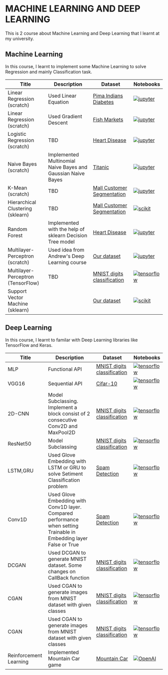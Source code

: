 # MACHINE LEARNING  AND DEEP LEARNING 
This is 2 course about Machine Learning and Deep Learning that I learnt at my university.




## Machine Learning

In this course, I learnt to implement some Machine Learning to solve Regression and mainly Classification task. 


|Title | Description | Dataset | Notebooks |
| --- | --- | --- | --- | 
| Linear Regression (scratch) | Used Linear Equation | [Pima Indians Diabetes](https://www.kaggle.com/datasets/uciml/pima-indians-diabetes-database) | [![jupyter](https://img.shields.io/badge/jupyter-notebook-orange)](https://github.com/hoangNguyen210/ML-DL/blob/main/Machine%20Learning/NMMH_TH1_18110095.ipynb) |
| Linear Regression (scratch) | Used Gradient Descent | [Fish Markets](https://www.kaggle.com/datasets/aungpyaeap/fish-market) | [![jupyter](https://img.shields.io/badge/jupyter-notebook-orange)](https://github.com/hoangNguyen210/ML-DL/blob/main/Machine%20Learning/NMMH_TH2_18110095.ipynb)|
| Logistic Regression (scratch) | TBD | [Heart Disease](https://www.kaggle.com/datasets/johnsmith88/heart-disease-dataset) | [![jupyter](https://img.shields.io/badge/jupyter-notebook-orange)](https://github.com/hoangNguyen210/ML-DL/blob/main/Machine%20Learning/NMMH_TH3_18110095.ipynb)|
| Naive Bayes (scratch) | Implemented Multinomial Naive Bayes and Gaussian Naive Bayes | [Titanic](https://www.kaggle.com/c/titanic/data) | [![jupyter](https://img.shields.io/badge/jupyter-notebook-orange)](https://github.com/hoangNguyen210/ML-DL/blob/main/Machine%20Learning/NMMH_TH4_18110095.ipynb)|
| K-Mean (scratch) | TBD| [Mall Customer Segmentation](https://www.kaggle.com/datasets/vjchoudhary7/customer-segmentation-tutorial-in-python) | [![jupyter](https://img.shields.io/badge/jupyter-notebook-orange)](https://github.com/hoangNguyen210/ML-DL/blob/main/Machine%20Learning/NMMH_TH5_18110095.ipynb)|
| Hierarchical Clustering (sklearn) | TBD| [Mall Customer Segmentation](https://www.kaggle.com/datasets/vjchoudhary7/customer-segmentation-tutorial-in-python) | [![scikit](https://img.shields.io/badge/Scikit-Learn-blue)](https://github.com/hoangNguyen210/ML-DL/blob/main/Machine%20Learning/NMMH_TH6_18110095.ipynb)|
| Random Forest  | Implemented with the help of sklearn Decision Tree model| [Heart Disease](https://www.kaggle.com/datasets/johnsmith88/heart-disease-dataset) | [![jupyter](https://img.shields.io/badge/jupyter-notebook-orange)](https://github.com/hoangNguyen210/ML-DL/blob/main/Machine%20Learning/NMMH_TH7_18110095.ipynb)|
| Multilayer-Perceptron (scratch) | Used idea from Andrew's Deep Learning course| [Our dataset](https://github.com/huynhthanh98/ML/tree/master/lab-08) | [![jupyter](https://img.shields.io/badge/jupyter-notebook-orange)](https://github.com/hoangNguyen210/ML-DL/blob/main/Machine%20Learning/NMMH_TH8_18110095.ipynb)|
| Multilayer-Perceptron (TensorFlow) | TBD| [MNIST digits classification](https://keras.io/api/datasets/mnist/) | [![tensorflow](https://img.shields.io/badge/Tensor-Flow2.0-red)](https://github.com/hoangNguyen210/ML-DL/blob/main/Machine%20Learning/NMMH_TH9_18110095.ipynb)|
| Support Vector Machine (sklearn) | | [Our dataset](https://github.com/huynhthanh98/ML/tree/master/lab-10) | [![scikit](https://img.shields.io/badge/Scikit-Learn-blue)](https://github.com/hoangNguyen210/ML-DL/blob/main/Machine%20Learning/NMMH_TH10_18110095.ipynb)|


## Deep Learning

In this course, I learnt to familar with Deep Learning libraries like TensorFlow and Keras.  


|Title | Description | Dataset | Notebooks |
| --- | --- | --- | --- | 
| MLP  | Functional API| [MNIST digits classification](https://keras.io/api/datasets/mnist/) | [![tensorflow](https://img.shields.io/badge/Tensor-Flow2.0-red)](https://github.com/hoangNguyen210/ML-DL/blob/main/Deep%20Learning/MHNC_TH1_18110095.ipynb)|
| VGG16 | Sequential API| [Cifar-10](https://keras.io/api/datasets/cifar10/) | [![tensorflow](https://img.shields.io/badge/Tensor-Flow2.0-red)](https://github.com/hoangNguyen210/ML-DL/blob/main/Deep%20Learning/MHNC_TH2_18110095.ipynb)|
| 2D-CNN  | Model Subclassing. Implement a block consist of 2 consecutive Conv2D and MaxPool2D | [MNIST digits classification](https://keras.io/api/datasets/mnist/) | [![tensorflow](https://img.shields.io/badge/Tensor-Flow2.0-red)](https://github.com/hoangNguyen210/ML-DL/blob/main/Deep%20Learning/MHNC_TH3_18110095.ipynb)|
| ResNet50 | Model Subclassing | [MNIST digits classification](https://keras.io/api/datasets/mnist/) | [![tensorflow](https://img.shields.io/badge/Tensor-Flow2.0-red)](https://github.com/hoangNguyen210/ML-DL/blob/main/Deep%20Learning/MHNC_TH4_18110095.ipynb)|
| LSTM,GRU | Used Glove Embedding with LSTM or GRU to solve Setiment Classification problem | [Spam Detection](https://www.kaggle.com/datasets/uciml/sms-spam-collection-dataset) | [![tensorflow](https://img.shields.io/badge/Tensor-Flow2.0-red)](https://github.com/hoangNguyen210/ML-DL/blob/main/Deep%20Learning/MHNC_TH5_18110095.ipynb)|
| Conv1D | Used Glove Embedding with Conv1D layer. Compared performance when setting Trainable in Embedding layer False or True| [Spam Detection](https://www.kaggle.com/datasets/uciml/sms-spam-collection-dataset) | [![tensorflow](https://img.shields.io/badge/Tensor-Flow2.0-red)](https://github.com/hoangNguyen210/ML-DL/blob/main/Deep%20Learning/MHNC_TH6_18110095.ipynb)|
| DCGAN | Used DCGAN to generate MNIST dataset. Some changes on CallBack function | [MNIST digits classification](https://keras.io/api/datasets/mnist/) | [![tensorflow](https://img.shields.io/badge/Tensor-Flow2.0-red)](https://github.com/hoangNguyen210/ML-DL/blob/main/Deep%20Learning/MHNC_TH7_18110095.ipynb)|
| CGAN | Used CGAN to generate images from MNIST dataset with given classes| [MNIST digits classification](https://keras.io/api/datasets/mnist/) | [![tensorflow](https://img.shields.io/badge/Tensor-Flow2.0-red)](https://github.com/hoangNguyen210/ML-DL/blob/main/Deep%20Learning/MHNC_TH8_18110095.ipynb)|
| CGAN | Used CGAN to generate images from MNIST dataset with given classes| [MNIST digits classification](https://keras.io/api/datasets/mnist/) | [![tensorflow](https://img.shields.io/badge/Tensor-Flow2.0-red)](https://github.com/hoangNguyen210/ML-DL/blob/main/Deep%20Learning/MHNC_TH8_18110095.ipynb)|
| Reinforcement Learning| Implemented Mountain Car game | [Mountain Car](https://gym.openai.com/envs/MountainCarContinuous-v0/) | [![OpenAI](https://img.shields.io/badge/Open-AI-brightgreen)](https://github.com/hoangNguyen210/ML-DL/blob/main/Deep%20Learning/MHNC_TH9_18110095.ipynb)|





